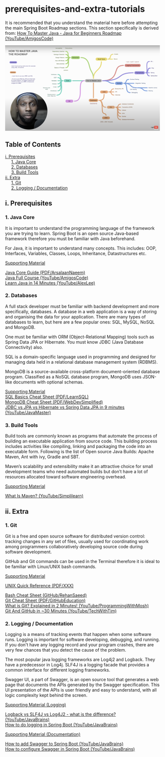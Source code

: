# prerequisites-and-extra-tutorials

It is recommended that you understand the material here before attempting the main Spring Boot Roadmap sections. 
This section specifically is derived from: [How To Master Java - Java for Beginners Roadmap (YouTube/AmigosCode)](https://www.youtube.com/watch?v=TE3LyYW-AHQ)

![Java Roadmap](java-roadmap.png)

## Table of Contents
[i. Prerequisites](#i-prerequisites)
<br>
&nbsp;&nbsp;&nbsp;&nbsp;&nbsp;[1. Java Core](#1-java-core)
<br>
&nbsp;&nbsp;&nbsp;&nbsp;&nbsp;[2. Databases](#2-databases)
<br>
&nbsp;&nbsp;&nbsp;&nbsp;&nbsp;[3. Build Tools](#3-build-tools)
<br>
[ii. Extra](#ii-extra)
<br>
&nbsp;&nbsp;&nbsp;&nbsp;&nbsp;[1. Git](#1-git)
<br>
&nbsp;&nbsp;&nbsp;&nbsp;&nbsp;[2. Logging / Documentation](#2-logging--documentation)
<br>

## i. Prerequisites

### 1. Java Core

It is important to understand the programming language of the framework you are trying to learn.
Spring Boot is an open source Java-based framework therefore you must be familiar with Java beforehand.

For Java, it is important to understand many concepts. This includes: OOP, Interfaces, Variables, Classes, Loops, Inheritance, Datastructures etc.

<ins>Supporting Material

[Java Core Guide (PDF/ArsalaanNaeem)](Java_QuickReference_v1.1.pdf)
<br>
[Java Full Course (YouTube/AmigosCode)](https://www.youtube.com/watch?v=Qgl81fPcLc8)
<br>
[Learn Java in 14 Minutes (YouTube/AlexLee)](https://www.youtube.com/watch?v=RRubcjpTkks)
<br>

### 2. Databases

A full stack developer must be familiar with backend development and more specifically, databases. A database in a web application is a way of storing and organising the data for your application. There are many types of databases to learn, but here are a few popular ones: SQL, MySQL, NoSQL and MongoDB.

One must be familiar with ORM (Object-Relational Mapping) tools such as Spring Data JPA or Hibernate. You must know JDBC (Java Database Connectivity) also.

SQL is a domain-specific language used in programming and designed for managing data held in a relational database management system (RDBMS).

MongoDB is a source-available cross-platform document-oriented database program. Classified as a NoSQL database program, MongoDB uses JSON-like documents with optional schemas.

<ins>Supporting Material
<br>
[SQL Basics Cheat Sheet (PDF/LearnSQL)](sql-basics-cheat-sheet-ledger.pdf)
<br>
[MongoDB Cheat Sheet (PDF/WebDevSimplified)](MongoDB-Dark.pdf)
<br>
[JDBC vs JPA vs Hibernate vs Spring Data JPA in 9 minutes (YouTube/JavaMaster)](https://www.youtube.com/watch?v=GX3D0OIFOhE)
<br>

### 3. Build Tools

Build tools are commonly known as programs that automate the process of building an executable application from source code. This building process includes activities like compiling, linking and packaging the code into an executable form.
Following is the list of Open source Java Builds: Apache Maven, Ant with ivy, Gradle and SBT.

Maven’s scalability and extensibility make it an attractive choice for small development teams who need automated builds but don’t have a lot of resources allocated toward software engineering overhead.

<ins>Supporting Material

[What Is Maven? (YouTube/Simplilearn)](https://www.youtube.com/watch?v=bSaBmXFym30)
<br>

## ii. Extra

### 1. Git

Git is a free and open source software for distributed version control: tracking changes in any set of files, usually used for coordinating work among programmers collaboratively developing source code during software development.

GitHub and Git commands can be used in the Terminal therefore it is ideal to be familiar with Linux/UNIX bash commands. 

<ins>Supporting Material

[UNIX Quick Reference (PDF/XXX)](https://github.com/arsy786/prerequisites-and-extra-tutorials/blob/main/UNIX_QuickReference.pdf)

[Bash Cheat Sheet (GitHub/RehanSaeed)](https://github.com/RehanSaeed/Bash-Cheat-Sheet)
<br>
[Git Cheat Sheet (PDF/GitHubEducation)](git-cheat-sheet.pdf)
<br>
[What is Git? Explained in 2 Minutes! (YouTube/ProgrammingWithMosh)](https://www.youtube.com/watch?v=2ReR1YJrNOM)
<br>
[Git And GitHub in ~30 Minutes (YouTube/TechWithTim)](https://www.youtube.com/watch?v=jG4Vs81kMlc)
<br>

### 2. Logging / Documentation

Logging is a means of tracking events that happen when some software runs. Logging is important for software developing, debugging, and running. If you don't have any logging record and your program crashes, there are very few chances that you detect the cause of the problem. 

The most popular java logging frameworks are Log4j2 and Logback. They have a predecessor in Log4j. SLF4J is a logging facade that provides a common interface for different logging frameworks.

Swagger UI, a part of Swagger, is an open source tool that generates a web page that documents the
APIs generated by the Swagger specification. 
This UI presentation of the APIs is user friendly and easy to understand, with all logic 
complexity kept behind the screen.

<ins>Supporting Material (Logging)

[Logback vs SLF4J vs Log4J2 - what is the difference? (YouTube/JavaBrains)](https://www.youtube.com/watch?v=SWHYrCXIL38)
<br>
[How to do logging in Spring Boot (YouTube/JavaBrains)](https://www.youtube.com/watch?v=lGrcZsw-hKQ)
<br>

<ins>Supporting Material (Documentation)

[How to add Swagger to Spring Boot (YouTube/JavaBrains)](https://www.youtube.com/watch?v=gduKpLW_vdY)
<br>
[How to configure Swagger in Spring Boot (YouTube/JavaBrains)](https://www.youtube.com/watch?v=8s9I1G4tXhA)
<br>
